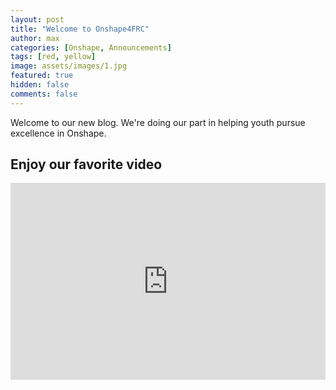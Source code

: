```yaml
---
layout: post
title: "Welcome to Onshape4FRC"
author: max
categories: [Onshape, Announcements]
tags: [red, yellow]
image: assets/images/1.jpg
featured: true
hidden: false
comments: false
---
```


Welcome to our new blog. We're doing our part in helping youth pursue excellence in Onshape.

## Enjoy our favorite video

<p><iframe style="width:100%;" height="315" src="https://www.youtube.com/embed/3TdPBB9Z_cs" frameborder="0" allowfullscreen></iframe></p>

